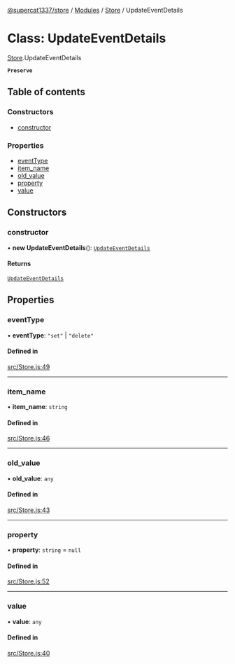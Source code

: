 [@supercat1337/store](../README.md) / [Modules](../modules.md) / [Store](../modules/Store.md) / UpdateEventDetails

# Class: UpdateEventDetails

[Store](../modules/Store.md).UpdateEventDetails

**`Preserve`**

## Table of contents

### Constructors

- [constructor](Store.UpdateEventDetails.md#constructor)

### Properties

- [eventType](Store.UpdateEventDetails.md#eventtype)
- [item\_name](Store.UpdateEventDetails.md#item_name)
- [old\_value](Store.UpdateEventDetails.md#old_value)
- [property](Store.UpdateEventDetails.md#property)
- [value](Store.UpdateEventDetails.md#value)

## Constructors

### constructor

• **new UpdateEventDetails**(): [`UpdateEventDetails`](Store.UpdateEventDetails.md)

#### Returns

[`UpdateEventDetails`](Store.UpdateEventDetails.md)

## Properties

### eventType

• **eventType**: ``"set"`` \| ``"delete"``

#### Defined in

[src/Store.js:49](https://github.com/supercat911/store/blob/16260db142b39a71815a2e295e40b73206c20e5c/src/Store.js#L49)

___

### item\_name

• **item\_name**: `string`

#### Defined in

[src/Store.js:46](https://github.com/supercat911/store/blob/16260db142b39a71815a2e295e40b73206c20e5c/src/Store.js#L46)

___

### old\_value

• **old\_value**: `any`

#### Defined in

[src/Store.js:43](https://github.com/supercat911/store/blob/16260db142b39a71815a2e295e40b73206c20e5c/src/Store.js#L43)

___

### property

• **property**: `string` = `null`

#### Defined in

[src/Store.js:52](https://github.com/supercat911/store/blob/16260db142b39a71815a2e295e40b73206c20e5c/src/Store.js#L52)

___

### value

• **value**: `any`

#### Defined in

[src/Store.js:40](https://github.com/supercat911/store/blob/16260db142b39a71815a2e295e40b73206c20e5c/src/Store.js#L40)
